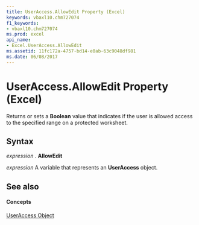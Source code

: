 ```yaml
---
title: UserAccess.AllowEdit Property (Excel)
keywords: vbaxl10.chm727074
f1_keywords:
- vbaxl10.chm727074
ms.prod: excel
api_name:
- Excel.UserAccess.AllowEdit
ms.assetid: 11fc172a-4757-bd14-e0ab-63c9048df981
ms.date: 06/08/2017
---
```



# UserAccess.AllowEdit Property (Excel)

Returns or sets a  **Boolean** value that indicates if the user is allowed access to the specified range on a protected worksheet.


## Syntax

 _expression_ . **AllowEdit**

 _expression_ A variable that represents an **UserAccess** object.


## See also


#### Concepts


[UserAccess Object](Excel.UserAccess.md)

